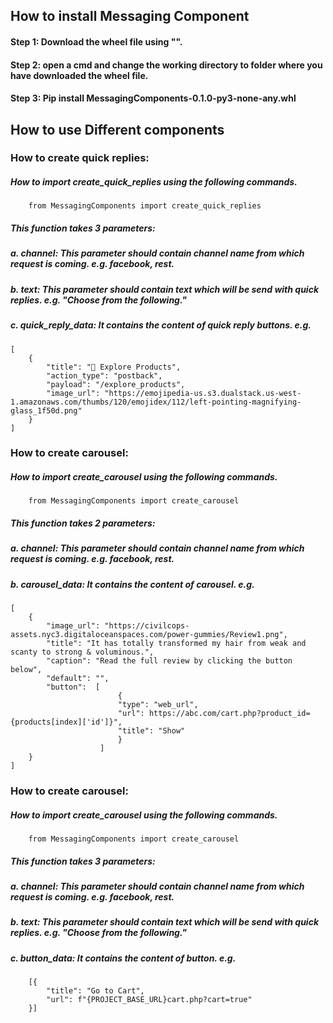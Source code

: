 ## How to install Messaging Component

#### **Step 1**: Download the wheel file using "".
#### **Step 2**: open a cmd and change the working directory to folder where you have downloaded the wheel file.
#### **Step 3**: Pip install MessagingComponents-0.1.0-py3-none-any.whl

## How to use Different components

### How to create quick replies:
##### How to import create_quick_replies using the following commands.
        from MessagingComponents import create_quick_replies
##### **This function takes 3 parameters**:
##### **a**. channel: This parameter should contain channel name from which request is coming. e.g. facebook, rest.
##### **b**. text: This parameter should contain text which will be send with quick replies. e.g. "Choose from the following."
##### **c**. quick_reply_data: It contains the content of quick reply buttons. e.g.
    [
        {
            "title": "🔎 Explore Products",
            "action_type": "postback",
            "payload": "/explore_products",
            "image_url": "https://emojipedia-us.s3.dualstack.us-west-1.amazonaws.com/thumbs/120/emojidex/112/left-pointing-magnifying-glass_1f50d.png"
        }
    ]

### How to create carousel:
##### How to import create_carousel using the following commands.
        from MessagingComponents import create_carousel
##### **This function takes 2 parameters**:
##### **a**. channel: This parameter should contain channel name from which request is coming. e.g. facebook, rest.
##### **b**. carousel_data: It contains the content of carousel. e.g.
    [
        {
            "image_url": "https://civilcops-assets.nyc3.digitaloceanspaces.com/power-gummies/Review1.png",
            "title": "It has totally transformed my hair from weak and scanty to strong & voluminous.",
            "caption": "Read the full review by clicking the button below",
            "default": "",
            "button":  [
                            {
                            "type": "web_url",
                            "url": https://abc.com/cart.php?product_id={products[index]['id']}",
                            "title": "Show"
                            }
                        ]
        }
    ]

### How to create carousel:
##### How to import create_carousel using the following commands.
        from MessagingComponents import create_carousel
##### **This function takes 3 parameters**:
##### **a**. channel: This parameter should contain channel name from which request is coming. e.g. facebook, rest.
##### **b**. text: This parameter should contain text which will be send with quick replies. e.g. "Choose from the following."
##### **c**. button_data: It contains the content of button. e.g.
        [{
            "title": "Go to Cart",
            "url": f"{PROJECT_BASE_URL}cart.php?cart=true"
        }]